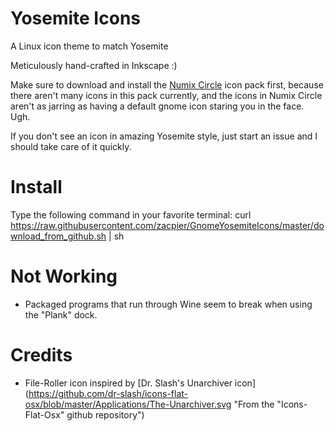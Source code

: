 Yosemite Icons
==================

A Linux icon theme to match Yosemite

Meticulously hand-crafted in Inkscape :)

Make sure to download and install the [Numix Circle](https://github.com/numixproject/numix-icon-theme-circle "Numix Circle Repository") icon pack first, because there aren't many icons in this pack currently, and the icons in Numix Circle aren't as jarring as having a default gnome icon staring you in the face.  Ugh.

If you don't see an icon in amazing Yosemite style, just start an issue and I should take care of it quickly.

Install
=========

Type the following command in your favorite terminal:
  curl https://raw.githubusercontent.com/zacpier/GnomeYosemiteIcons/master/download_from_github.sh | sh

Not Working
=============

* Packaged programs that run through Wine seem to break when using the "Plank" dock.

Credits
=========
* File-Roller icon inspired by [Dr. Slash's Unarchiver icon](https://github.com/dr-slash/icons-flat-osx/blob/master/Applications/The-Unarchiver.svg "From the "Icons-Flat-Osx" github repository")
